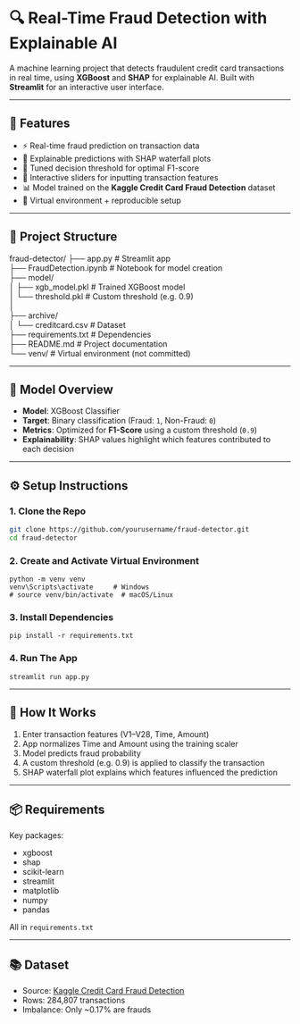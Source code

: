 # 🔍 Real-Time Fraud Detection with Explainable AI

A machine learning project that detects fraudulent credit card transactions in real time, using **XGBoost** and **SHAP** for explainable AI. Built with **Streamlit** for an interactive user interface.

---

## 🚀 Features

- ⚡ Real-time fraud prediction on transaction data
- 🧠 Explainable predictions with SHAP waterfall plots
- 🎯 Tuned decision threshold for optimal F1-score
- 🧪 Interactive sliders for inputting transaction features
- 📊 Model trained on the **Kaggle Credit Card Fraud Detection** dataset
- 🧰 Virtual environment + reproducible setup

---

## 📁 Project Structure
fraud-detector/
├── app.py # Streamlit app  
├── FraudDetection.ipynb # Notebook for model creation  
├── model/  
│ ├── xgb_model.pkl # Trained XGBoost model  
│ └── threshold.pkl # Custom threshold (e.g. 0.9)  
│   
├── archive/  
│ └── creditcard.csv # Dataset  
├── requirements.txt # Dependencies  
├── README.md # Project documentation  
└── venv/ # Virtual environment (not committed)  


---

## 🧠 Model Overview

- **Model**: XGBoost Classifier
- **Target**: Binary classification (Fraud: `1`, Non-Fraud: `0`)
- **Metrics**: Optimized for **F1-Score** using a custom threshold (`0.9`)
- **Explainability**: SHAP values highlight which features contributed to each decision

---

## ⚙️ Setup Instructions

### 1. Clone the Repo

```bash
git clone https://github.com/yourusername/fraud-detector.git
cd fraud-detector
```

### 2. Create and Activate Virtual Environment

```
python -m venv venv
venv\Scripts\activate     # Windows
# source venv/bin/activate  # macOS/Linux
```

### 3. Install Dependencies

`pip install -r requirements.txt`


### 4. Run The App

`streamlit run app.py`

---

## 🧪 How It Works
1. Enter transaction features (V1–V28, Time, Amount)
2. App normalizes Time and Amount using the training scaler
3. Model predicts fraud probability
4. A custom threshold (e.g. 0.9) is applied to classify the transaction
5. SHAP waterfall plot explains which features influenced the prediction

---

## 📦 Requirements
Key packages:

* xgboost
* shap
* scikit-learn
* streamlit
* matplotlib
* numpy
* pandas

All in `requirements.txt`

---

## 📚 Dataset
* Source: [Kaggle Credit Card Fraud Detection](https://www.kaggle.com/datasets/mlg-ulb/creditcardfraud?resource=download)
* Rows: 284,807 transactions
* Imbalance: Only ~0.17% are frauds
